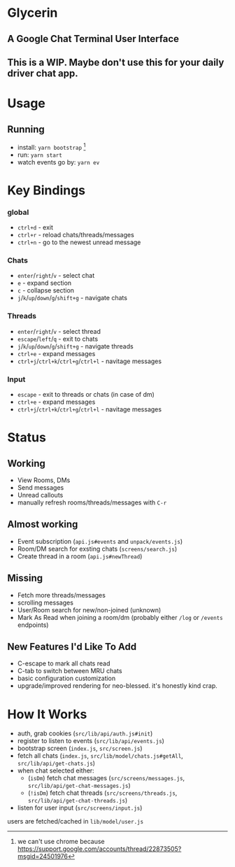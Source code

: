 # Glycerin

## A Google Chat Terminal User Interface

## This is a WIP. Maybe don't use this for your daily driver chat app.

# Usage

## Running

- install: `yarn bootstrap` [^1]
- run: `yarn start`
- watch events go by: `yarn ev`

# Key Bindings

### global

- `ctrl+d` - exit
- `ctrl+r` - reload chats/threads/messages
- `ctrl+n` - go to the newest unread message

### Chats

- `enter`/`right`/`v` - select chat
- `e` - expand section
- `c` - collapse section
- `j`/`k`/`up`/`down`/`g`/`shift+g` - navigate chats

### Threads

- `enter`/`right`/`v` - select thread
- `escape`/`left`/`q` - exit to chats
- `j`/`k`/`up`/`down`/`g`/`shift+g` - navigate threads
- `ctrl+e` - expand messages
- `ctrl+j`/`ctrl+k`/`ctrl+g`/`ctrl+l` - navitage messages

### Input

- `escape` - exit to threads or chats (in case of dm)
- `ctrl+e` - expand messages
- `ctrl+j`/`ctrl+k`/`ctrl+g`/`ctrl+l` - navitage messages

# Status

## Working

- View Rooms, DMs
- Send messages
- Unread callouts
- manually refresh rooms/threads/messages with `C-r`

## Almost working

- Event subscription (`api.js#events` and `unpack/events.js`)
- Room/DM search for exsting chats (`screens/search.js`)
- Create thread in a room (`api.js#newThread`)

## Missing

- Fetch more threads/messages
- scrolling messages
- User/Room search for new/non-joined (unknown)
- Mark As Read when joining a room/dm (probably either `/log` or `/events` endpoints)

## New Features I'd Like To Add

- C-escape to mark all chats read
- C-tab to switch between MRU chats
- basic configuration customization
- upgrade/improved rendering for neo-blessed. it's honestly kind crap.

# How It Works

- auth, grab cookies (`src/lib/api/auth.js#init`)
- register to listen to events (`src/lib/api/events.js`)
- bootstrap screen (`index.js`, `src/screen.js`)
- fetch all chats (`index.js`, `src/lib/model/chats.js#getAll`, `src/lib/api/get-chats.js`)
- when chat selected either:
  - (`isDm`) fetch chat messages (`src/screens/messages.js`, `src/lib/api/get-chat-messages.js`)
  - (`!isDm`) fetch chat threads (`src/screens/threads.js`, `src/lib/api/get-chat-threads.js`)
- listen for user input (`src/screens/input.js`)

users are fetched/cached in `lib/model/user.js`

[^1]: we can't use chrome because https://support.google.com/accounts/thread/22873505?msgid=24501976
